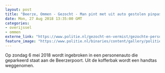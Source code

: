 ```yaml
---
layout: post
title: "Beerze, Ommen - Gezocht - Man pint met uit auto gestolen pinpas"
date: Mon, 27 Aug 2018 13:35:00 GMT
categories: 
- overijssel 
- ommen 
externe_link: "https://www.politie.nl/gezocht-en-vermist/gezochte-personen/2018/augustus/02-oon/odl/man-pint-met-uit-auto-gestolen-pinpas.html"
feature_image: "https://www.politie.nl/binaries/content/gallery/politie/gezocht/verdachten/2018/augustus/02-on/2018196468-1.jpg"
---
```


Op zondag 6 mei 2018 wordt ingebroken in een personenauto die geparkeerd staat aan de Beerzerpoort. Uit de kofferbak wordt een handtas weggenomen.
